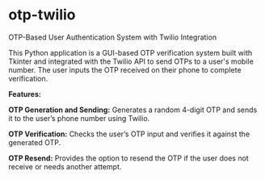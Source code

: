 # otp-twilio
OTP-Based User Authentication System with Twilio Integration

This Python application is a GUI-based OTP verification system built with Tkinter and integrated with the Twilio API to send OTPs to a user's mobile number. The user inputs the OTP received on their phone to complete verification.

**Features:**

**OTP Generation and Sending:** Generates a random 4-digit OTP and sends it to the user’s phone number using Twilio.

**OTP Verification:** Checks the user’s OTP input and verifies it against the generated OTP.

**OTP Resend:** Provides the option to resend the OTP if the user does not receive or needs another attempt.
